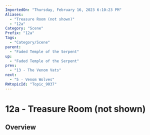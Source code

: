 ```yaml
---
ImportedOn: "Thursday, February 16, 2023 6:10:23 PM"
Aliases:
  - "Treasure Room (not shown)"
  - "12a"
Category: "Scene"
Prefix: "12a"
Tags:
  - "Category/Scene"
parent:
  - "Faded Temple of the Serpent"
up:
  - "Faded Temple of the Serpent"
prev:
  - "13 - The Venom Vats"
next:
  - "5 - Venom Wolves"
RWtopicId: "Topic_9037"
---
```

# 12a - Treasure Room (not shown)
## Overview
